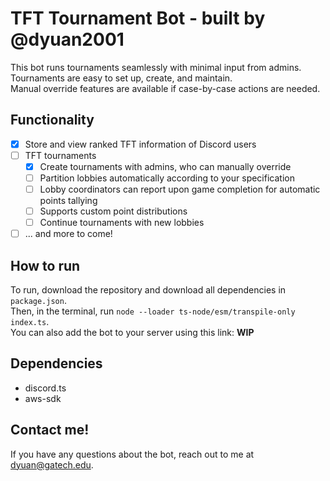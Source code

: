 # TFT Tournament Bot - built by @dyuan2001
This bot runs tournaments seamlessly with minimal input from admins.\
Tournaments are easy to set up, create, and maintain.\
Manual override features are available if case-by-case actions are needed.

## Functionality
- [x] Store and view ranked TFT information of Discord users
- [ ] TFT tournaments
  - [x] Create tournaments with admins, who can manually override
  - [ ] Partition lobbies automatically according to your specification
  - [ ] Lobby coordinators can report upon game completion for automatic points tallying
  - [ ] Supports custom point distributions
  - [ ] Continue tournaments with new lobbies
- [ ] ... and more to come!

## How to run
To run, download the repository and download all dependencies in `package.json`.\
Then, in the terminal, run `node --loader ts-node/esm/transpile-only index.ts`.\
You can also add the bot to your server using this link: **WIP**

## Dependencies
* discord.ts
* aws-sdk

## Contact me!
If you have any questions about the bot, reach out to me at dyuan@gatech.edu.